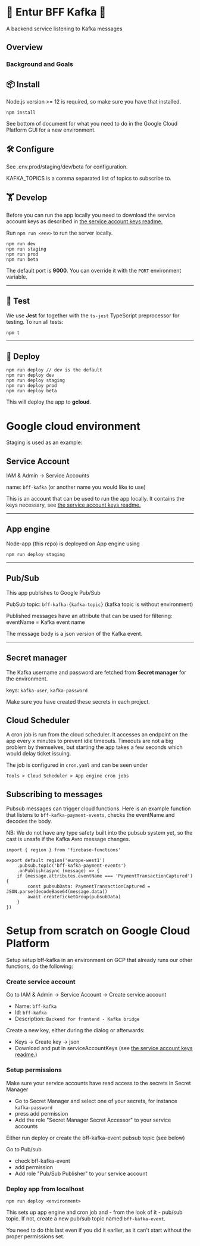 # 🤖 Entur BFF Kafka 👾

A backend service listening to Kafka messages

## Overview

### Background and Goals

## 📦 Install

Node.js version >= 12 is required, so make sure you have that installed.

```
npm install
```

See bottom of document for what you need to do in the Google Cloud Platform GUI for a new
environment.

## 🛠 Configure

See .env.prod/staging/dev/beta for configuration.

KAFKA_TOPICS is a comma separated list of topics to subscribe to.

## 🏋 Develop

Before you can run the app locally you need to download the service account keys
as described in [the service account keys readme.](serviceAccountKeys/README.md)

Run `npm run <env>` to run the server locally.

```
npm run dev
npm run staging
npm run prod
npm run beta
```

The default port is **9000**. You can override it with the `PORT` environment variable.

---

## 🚦 Test

We use **Jest** for together with the `ts-jest` TypeScript preprocessor for testing. To run all tests:

```
npm t
```

---

## 🚢 Deploy

```
npm run deploy // dev is the default
npm run deploy dev
npm run deploy staging
npm run deploy prod
npm run deploy beta
```

This will deploy the app to **gcloud**.

# Google cloud environment

Staging is used as an example:

## Service Account

IAM & Admin -> Service Accounts

name: `bff-kafka` (or another name you would like to use)

This is an account that can be used to run the app locally. It contains
the keys necessary, see [the service account keys readme.](serviceAccountKeys/README.md)

---

## App engine

Node-app (this repo) is deployed on App engine using

`npm run deploy staging`

---

## Pub/Sub

This app publishes to Google Pub/Sub

PubSub topic: `bff-kafka-{kafka-topic}` (kafka topic is without environment)

Published messages have an attribute that can be used for filtering:
eventName = Kafka event name

The message body is a json version of the Kafka event.

---

## Secret manager

The Kafka username and password are fetched from **Secret manager** for the environment.

keys: `kafka-user`, `kafka-password`

Make sure you have created these secrets in each project.

## Cloud Scheduler

A cron job is run from the cloud scheduler. It accesses an endpoint on the
app every x minutes to prevent idle timeouts. Timeouts are not a big problem by
themselves, but starting the app takes a few seconds which would delay ticket
issuing.

The job is configured in `cron.yaml` and can be seen under

`Tools > Cloud Scheduler > App engine cron jobs`

## Subscribing to messages

Pubsub messages can trigger cloud functions. Here is an example function
that listens to `bff-kafka-payment-events`, checks the eventName and decodes the body.

NB: We do not have any type safety built into the pubsub system yet, so the cast
is unsafe if the Kafka Avro message changes.

```
import { region } from 'firebase-functions'

export default region('europe-west1')
    .pubsub.topic('bff-kafka-payment-events')
    .onPublish(async (message) => {
    if (message.attributes.eventName === 'PaymentTransactionCaptured') {
        const pubsubData: PaymentTransactionCaptured = JSON.parse(decodeBase64(message.data))
        await createTicketGroup(pubsubData)
    }
})
```

# Setup from scratch on Google Cloud Platform

Setup setup bff-kafka in an environment on GCP that already runs our other functions, do the
following:

### Create service account

Go to IAM & Admin -> Service Account -> Create service account

-   Name: `bff-kafka`
-   Id: `bff-kafka`
-   Description: `Backend for frontend - Kafka bridge`

Create a new key, either during the dialog or afterwards:

-   Keys -> Create key -> json
-   Download and put in serviceAccountKeys (see [the service account keys readme.](serviceAccountKeys/README.md))

### Setup permissions

Make sure your service accounts have read access to the secrets in Secret Manager

-   Go to Secret Manager and select one of your secrets, for instance `kafka-password`
-   press add permission
-   Add the role "Secret Manager Secret Accessor" to your service accounts

Either run deploy or create the bff-kafka-event pubsub topic (see below)

Go to Pub/sub

-   check bff-kafka-event
-   add permission
-   Add role "Pub/Sub Publisher" to your service account

### Deploy app from localhost

`npm run deploy <environment>`

This sets up app engine and cron job and - from the look of it - pub/sub topic. If not, create a
new pub/sub topic named `bff-kafka-event`.

You need to do this last even if you did it earlier, as it can't start without the proper
permissions set.
